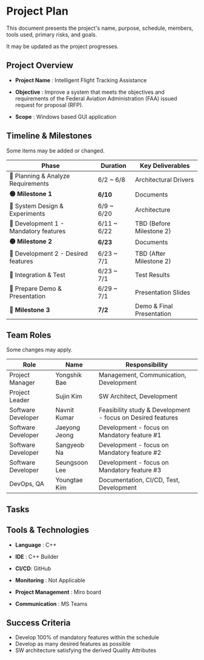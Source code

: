 # Project Plan

This document presents the project's name, purpose, schedule, members, tools used, primary risks, and goals.

It may be updated as the project progresses.

## Project Overview

- **Project Name** : Intelligent Flight Tracking Assistance

- **Objective** : Improve a system that meets the objectives and requirements of the Federal Aviation Administration (FAA) issued request for proposal (RFP).

- **Scope** : Windows based GUI application



## Timeline & Milestones

Some items may be added or changed.

| **Phase**                            | **Duration** | **Key Deliverables**      |
| ------------------------------------ | ------------ | ------------------------- |
| 🔹 Planning & Analyze Requirements    | 6/2 ~ 6/8    | Architectural Drivers     |
| **🟢 Milestone 1**                    | **6/10**     | Documents                 |
| 🔹 System Design & Experiments        | 6/9 ~ 6/20   | Architecture              |
| 🔹 Development 1 - Mandatory features | 6/11 ~ 6/22  | TBD (Before Milestone 2)  |
| **🟡 Milestone 2**                    | **6/23**     | Documents                 |
| 🔹 Development 2 - Desired features   | 6/23 ~ 7/1   | TBD (After Milestone 2)   |
| 🔹 Integration & Test                 | 6/23 ~ 7/1   | Test Results              |
| 🔹 Prepare Demo & Presentation        | 6/29 ~ 7/1   | Presentation Slides       |
| **🎯 Milestone 3**                    | **7/2**      | Demo & Final Presentation |

<!-- ![Project Plan](../image/plan.png) -->

## Team Roles

Some changes may apply.

| Role               | Name          | Responsibility                                              |
| ------------------ | ------------- | ----------------------------------------------------------- |
| Project Manager    | Yongshik Bae  | Management, Communication, Development                      |
| Project Leader     | Sujin Kim     | SW Architect, Development                                   |
| Software Developer | Navnit Kumar  | Feasibility study & Development - focus on Desired features |
| Software Developer | Jaeyong Jeong | Development - focus on Mandatory feature #1                 |
| Software Developer | Sangyeob Na   | Development - focus on Mandatory feature #2                 |
| Software Developer | Seungsoon Lee | Development - focus on Mandatory feature #3                 |
| DevOps, QA         | Youngtae Kim  | Documentation, CI/CD, Test, Development                     |



## Tasks



## Tools & Technologies

- **Language** : C++
- **IDE** : C++ Builder

- **CI/CD**: GitHub

- **Monitoring** : Not Applicable  

- **Project Management** : Miro board

- **Communication** : MS Teams 



## Success Criteria

- Develop 100% of mandatory features within the schedule
- Develop as many desired features as possible
- SW architecture satisfying the derived Quality Attributes
